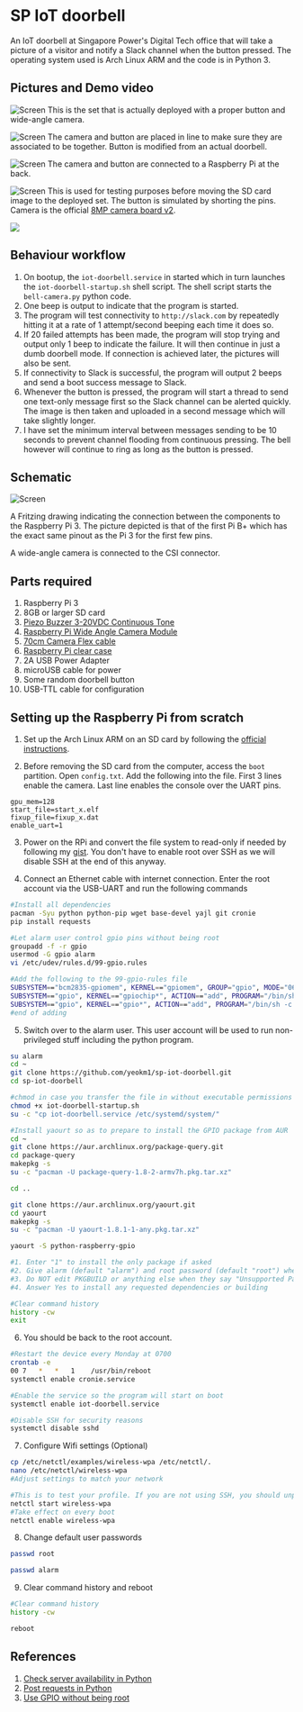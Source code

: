 # SP IoT doorbell

An IoT doorbell at Singapore Power's Digital Tech office that will take a picture of a visitor and notify a Slack channel when the button pressed. The operating system used is Arch Linux ARM and the code is in Python 3.

## Pictures and Demo video

![Screen](images/deployed-set.jpg)
This is the set that is actually deployed with a proper button and wide-angle camera.

![Screen](images/deployed-front.jpg)
The camera and button are placed in line to make sure they are associated to be together. Button is modified from an actual doorbell.

![Screen](images/deployed-back.jpg)
The camera and button are connected to a Raspberry Pi at the back.

![Screen](images/staging-set.jpg)
This is used for testing purposes before moving the SD card image to the deployed set. The button is simulated by shorting the pins. Camera is the official [8MP camera board v2](https://sg.element14.com/raspberry-pi/rpi-8mp-camera-board/raspberry-pi-camera-board-v2/dp/2510728).

[![](http://img.youtube.com/vi/MGRNmj3iRuI/0.jpg)](http://www.youtube.com/watch?v=MGRNmj3iRuI)

## Behaviour workflow

1. On bootup, the `iot-doorbell.service` in started which in turn launches the `iot-doorbell-startup.sh` shell script. The shell script starts the `bell-camera.py` python code.
2. One beep is output to indicate that the program is started.
3. The program will test connectivity to `http://slack.com` by repeatedly hitting it at a rate of 1 attempt/second beeping each time it does so.
4. If 20 failed attempts has been made, the program will stop trying and output only 1 beep to indicate the failure. It will then continue in just a dumb doorbell mode. If connection is achieved later, the pictures will also be sent.
5. If connectivity to Slack is successful, the program will output 2 beeps and send a boot success message to Slack.
6. Whenever the button is pressed, the program will start a thread to send one text-only message first so the Slack channel can be alerted quickly. The image is then taken and uploaded in a second message which will take slightly longer.
7. I have set the minimum interval between messages sending to be 10 seconds to prevent channel flooding from continuous pressing. The bell however will continue to ring as long as the button is pressed.

## Schematic

![Screen](schematic/schematic.png)

A Fritzing drawing indicating the connection between the components to the Raspberry Pi 3. The picture depicted is that of the first Pi B+ which has the exact same pinout as the Pi 3 for the first few pins.

A wide-angle camera is connected to the CSI connector.

## Parts required
1. Raspberry Pi 3
2. 8GB or larger SD card
3. [Piezo Buzzer 3-20VDC Continuous Tone](http://www.sgbotic.com/index.php?dispatch=products.view&product_id=1926)
4. [Raspberry Pi Wide Angle Camera Module](https://www.seeedstudio.com/Raspberry-Pi-Wide-Angle-Camera-Module-p-2774.html)
5. [70cm Camera Flex cable](http://www.sgbotic.com/index.php?dispatch=products.view&product_id=2258)
6. [Raspberry Pi clear case](http://sg.element14.com/multicomp/83-17540/enclosure-raspberry-pi-3-2-b-clear/dp/2674868)
7. 2A USB Power Adapter
8. microUSB cable for power
9. Some random doorbell button
10. USB-TTL cable for configuration

## Setting up the Raspberry Pi from scratch

1) Set up the Arch Linux ARM on an SD card by following the [official instructions](https://archlinuxarm.org/platforms/armv8/broadcom/raspberry-pi-3).

2) Before removing the SD card from the computer, access the `boot` partition. Open `config.txt`. Add the following into the file. First 3 lines enable the camera. Last line enables the console over the UART pins.

```
gpu_mem=128
start_file=start_x.elf
fixup_file=fixup_x.dat
enable_uart=1
```
3) Power on the RPi and convert the file system to read-only if needed by following my [gist](https://gist.github.com/yeokm1/8b0ffc03e622ce011010). You don't have to enable root over SSH as we will disable SSH at the end of this anyway.

4) Connect an Ethernet cable with internet connection. Enter the root account via the USB-UART and run the following commands

```bash
#Install all dependencies
pacman -Syu python python-pip wget base-devel yajl git cronie
pip install requests

#Let alarm user control gpio pins without being root
groupadd -f -r gpio
usermod -G gpio alarm
vi /etc/udev/rules.d/99-gpio.rules

#Add the following to the 99-gpio-rules file
SUBSYSTEM=="bcm2835-gpiomem", KERNEL=="gpiomem", GROUP="gpio", MODE="0660"
SUBSYSTEM=="gpio", KERNEL=="gpiochip*", ACTION=="add", PROGRAM="/bin/sh -c 'chown root:gpio /sys/class/gpio/export /sys/class/gpio/unexport ; chmod 220 /sys/class/gpio/export /sys/class/gpio/unexport'"
SUBSYSTEM=="gpio", KERNEL=="gpio*", ACTION=="add", PROGRAM="/bin/sh -c 'chown root:gpio /sys%p/active_low /sys%p/direction /sys%p/edge /sys%p/value ; chmod 660 /sys%p/active_low /sys%p/direction /sys%p/edge /sys%p/value'"
#end of adding
```
5) Switch over to the alarm user. This user account will be used to run non-privileged stuff including the python program.

```bash
su alarm
cd ~
git clone https://github.com/yeokm1/sp-iot-doorbell.git
cd sp-iot-doorbell

#chmod in case you transfer the file in without executable permissions
chmod +x iot-doorbell-startup.sh
su -c "cp iot-doorbell.service /etc/systemd/system/"

#Install yaourt so as to prepare to install the GPIO package from AUR
cd ~
git clone https://aur.archlinux.org/package-query.git
cd package-query
makepkg -s
su -c "pacman -U package-query-1.8-2-armv7h.pkg.tar.xz"

cd ..

git clone https://aur.archlinux.org/yaourt.git
cd yaourt
makepkg -s
su -c "pacman -U yaourt-1.8.1-1-any.pkg.tar.xz"

yaourt -S python-raspberry-gpio

#1. Enter "1" to install the only package if asked
#2. Give alarm (default "alarm") and root password (default "root") when asked
#3. Do NOT edit PKGBUILD or anything else when they say "Unsupported Package" or similar warnings. Press "N".
#4. Answer Yes to install any requested dependencies or building

#Clear command history
history -cw
exit
```

6) You should be back to the root account.

```bash
#Restart the device every Monday at 0700
crontab -e
00 7   *   *   1    /usr/bin/reboot
systemctl enable cronie.service

#Enable the service so the program will start on boot
systemctl enable iot-doorbell.service

#Disable SSH for security reasons
systemctl disable sshd
```

7) Configure Wifi settings (Optional)

```bash
cp /etc/netctl/examples/wireless-wpa /etc/netctl/.
nano /etc/netctl/wireless-wpa
#Adjust settings to match your network

#This is to test your profile. If you are not using SSH, you should unplug the Ethernet cable now to test.
netctl start wireless-wpa
#Take effect on every boot
netctl enable wireless-wpa
```

8) Change default user passwords

```bash
passwd root

passwd alarm
```

9) Clear command history and reboot

```bash
#Clear command history
history -cw

reboot
```

## References

1. [Check server availability in Python](http://stackoverflow.com/questions/3764291/checking-network-connection)
2. [Post requests in Python](http://stackoverflow.com/questions/37283111/cannot-post-images-to-slack-channel-via-web-hooks-utilizing-python-requests)
3. [Use GPIO without being root](https://arcanesciencelab.wordpress.com/2016/03/31/running-rpi3-applications-that-use-gpio-without-being-root/)
